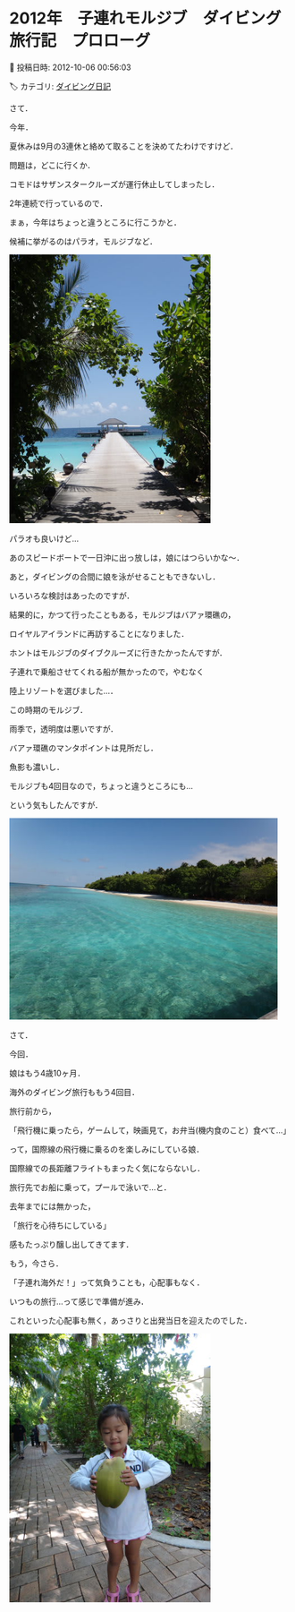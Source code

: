 # 2012年　子連れモルジブ　ダイビング旅行記　プロローグ

📅 投稿日時: 2012-10-06 00:56:03

🏷️ カテゴリ: [ダイビング日記](ce3a7a8d424d112fce83ee85c81a0e344.md)

さて．





今年．


夏休みは9月の3連休と絡めて取ることを決めてたわけですけど．





問題は，どこに行くか．


コモドはサザンスタークルーズが運行休止してしまったし．


2年連続で行っているので．


まぁ，今年はちょっと違うところに行こうかと．





候補に挙がるのはパラオ，モルジブなど．




![97531bbfe7df5f25d9a2890cf8c49d71.jpg](images/97531bbfe7df5f25d9a2890cf8c49d71.jpg)







パラオも良いけど…


あのスピードボートで一日沖に出っ放しは，娘にはつらいかな～．


あと，ダイビングの合間に娘を泳がせることもできないし．





いろいろな検討はあったのですが．


結果的に，かつて行ったこともある，モルジブはバアァ環礁の，


ロイヤルアイランドに再訪することになりました．





ホントはモルジブのダイブクルーズに行きたかったんですが．


子連れで乗船させてくれる船が無かったので，やむなく


陸上リゾートを選びました…．





この時期のモルジブ．


雨季で，透明度は悪いですが．


バアァ環礁のマンタポイントは見所だし．


魚影も濃いし．


モルジブも4回目なので，ちょっと違うところにも…


という気もしたんですが．




![7ff9be0936194416d1206cec0194f145.jpg](images/7ff9be0936194416d1206cec0194f145.jpg)







さて．


今回．





娘はもう4歳10ヶ月．


海外のダイビング旅行ももう4回目．





旅行前から，


「飛行機に乗ったら，ゲームして，映画見て，お弁当(機内食のこと）食べて…」


って，国際線の飛行機に乗るのを楽しみにしている娘．


国際線での長距離フライトもまったく気にならないし．





旅行先でお船に乗って，プールで泳いで…と．


去年までには無かった，


「旅行を心待ちにしている」


感もたっぷり醸し出してきてます．





もう，今さら．


「子連れ海外だ！」って気負うことも，心配事もなく．


いつもの旅行…って感じで準備が進み．





これといった心配事も無く，あっさりと出発当日を迎えたのでした．




![ebece274d7602470aa25b5b3b258ac2f.jpg](images/ebece274d7602470aa25b5b3b258ac2f.jpg)
